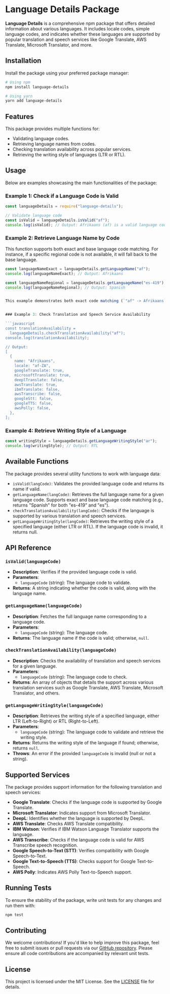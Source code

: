 # Language Details Package

**Language Details** is a comprehensive npm package that offers detailed information about various languages. It includes locale codes, simple language codes, and indicates whether these languages are supported by popular translation and speech services like Google Translate, AWS Translate, Microsoft Translator, and more.

## Installation

Install the package using your preferred package manager:

```bash
# Using npm
npm install language-details

# Using yarn
yarn add language-details
```

## Features

This package provides multiple functions for:

- Validating language codes.
- Retrieving language names from codes.
- Checking translation availability across popular services.
- Retrieving the writing style of languages (LTR or RTL).

## Usage

Below are examples showcasing the main functionalities of the package:

### Example 1: Check if a Language Code is Valid

```javascript
const languageDetails = require("language-details");

// Validate language code
const isValid = languageDetails.isValid("af");
console.log(isValid); // Output: Afrikaans (af) is a valid language code.
```

### Example 2: Retrieve Language Name by Code

This function supports both exact and base language code matching. For instance, if a specific regional code is not available, it will fall back to the base language.

````javascript
const languageNameExact = languageDetails.getLanguageName("af");
console.log(languageNameExact); // Output: Afrikaans

const languageNameRegional = languageDetails.getLanguageName("es-419");
console.log(languageNameRegional); // Output: Spanish


This example demonstrates both exact code matching (`"af" -> Afrikaans`) and base code matching (`"es-419" -> Spanish`), showcasing the enhanced functionality of your `getLanguageName` function. Let me know if this aligns with your requirements!


### Example 3: Check Translation and Speech Service Availability

```javascript
const translationAvailability =
  languageDetails.checkTranslationAvailability("af");
console.log(translationAvailability);

// Output:
[
  {
    name: "Afrikaans",
    locale: "af-ZA",
    googleTranslate: true,
    microsoftTranslate: true,
    deeplTranslate: false,
    awsTranslate: true,
    ibmTranslate: false,
    awsTranscribe: false,
    googleStt: false,
    googleTTS: false,
    awsPolly: false,
  },
];
````

### Example 4: Retrieve Writing Style of a Language

```javascript
const writingStyle = languageDetails.getLanguageWritingStyle("ar");
console.log(writingStyle); // Output: RTL
```

## Available Functions

The package provides several utility functions to work with language data:

- `isValid(langCode)`: Validates the provided language code and returns its name if valid.
- `getLanguageName(langCode)`: Retrieves the full language name for a given language code. Supports exact and base language code matching (e.g., returns "Spanish" for both "es-419" and "es").
- `checkTranslationAvailability(langCode)`: Checks if the language is supported by various translation and speech services.
- `getLanguageWritingStyle(langCode)`: Retrieves the writing style of a specified language (either LTR or RTL). If the language code is invalid, it returns null.

## API Reference

### `isValid(languageCode)`

- **Description**: Verifies if the provided language code is valid.
- **Parameters**:
  - `languageCode` (string): The language code to validate.
- **Returns**: A string indicating whether the code is valid, along with the language name.

### `getLanguageName(languageCode)`

- **Description**: Fetches the full language name corresponding to a language code.
- **Parameters**:
  - `languageCode` (string): The language code.
- **Returns**: The language name if the code is valid; otherwise, `null`.

### `checkTranslationAvailability(languageCode)`

- **Description**: Checks the availability of translation and speech services for a given language.
- **Parameters**:
  - `languageCode` (string): The language code to check.
- **Returns**: An array of objects that details the support across various translation services such as Google Translate, AWS Translate, Microsoft Translator, and others.

### `getLanguageWritingStyle(languageCode)`

- **Description**: Retrieves the writing style of a specified language, either LTR (Left-to-Right) or RTL (Right-to-Left).
- **Parameters**:
  - `languageCode` (string): The language code to validate and retrieve the writing style.
- **Returns**: Returns the writing style of the language if found; otherwise, returns `null`.
- **Throws**: An error if the provided `languageCode` is invalid (null or not a string).

## Supported Services

The package provides support information for the following translation and speech services:

- **Google Translate**: Checks if the language code is supported by Google Translate.
- **Microsoft Translator**: Indicates support from Microsoft Translator.
- **DeepL**: Identifies whether the language is supported by DeepL.
- **AWS Translate**: Checks AWS Translate compatibility.
- **IBM Watson**: Verifies if IBM Watson Language Translator supports the language.
- **AWS Transcribe**: Checks if the language code is valid for AWS Transcribe speech recognition.
- **Google Speech-to-Text (STT)**: Verifies compatibility with Google Speech-to-Text.
- **Google Text-to-Speech (TTS)**: Checks support for Google Text-to-Speech.
- **AWS Polly**: Indicates AWS Polly Text-to-Speech support.

## Running Tests

To ensure the stability of the package, write unit tests for any changes and run them with:

```bash
npm test
```

## Contributing

We welcome contributions! If you'd like to help improve this package, feel free to submit issues or pull requests via our [GitHub repository](#). Please ensure all code contributions are accompanied by relevant unit tests.

## License

This project is licensed under the MIT License. See the [LICENSE](./LICENSE) file for details.

